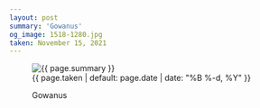 ```yaml
---
layout: post
summary: 'Gowanus'
og_image: 1518-1280.jpg
taken: November 15, 2021
---
```


<figure class="post" data-src="{{ site.assets_url }}/{{ page.og_image }}">
<img alt="{{ page.summary }}" sizes="(min-width: 700px) 50vw, calc(100vw - 2rem)" src="{{ site.assets_url }}/1518-640.jpg" srcset="{{ site.assets_url }}/1518-320.jpg 320w, {{ site.assets_url }}/1518-640.jpg 640w, {{ site.assets_url }}/1518-960.jpg 960w, {{ site.assets_url }}/1518-1280.jpg 1280w"/>
<figcaption>
<time>{{ page.taken | default: page.date | date: "%B %-d, %Y" }}</time>
<p>Gowanus</p>
</figcaption>
</figure>
